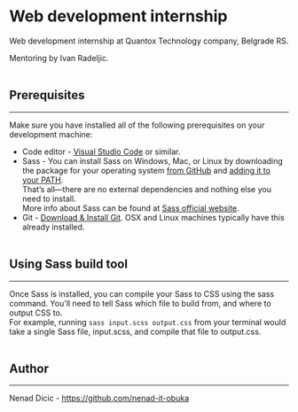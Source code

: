 # Web development internship

Web development internship at Quantox Technology company, Belgrade RS.   
   
Mentoring by Ivan Radeljic.<br><br>


## Prerequisites   
---      
Make sure you have installed all of the following prerequisites on your development machine:      

* Code editor - [Visual Studio Code](https://code.visualstudio.com/download) or similar.
* Sass - You can install Sass on Windows, Mac, or Linux by downloading the package for your operating system [from GitHub](https://github.com/sass/dart-sass/releases/tag/1.26.11) and [adding it to your PATH](https://katiek2.github.io/path-doc/).   
That’s all—there are no external dependencies and nothing else you need to install.   
More info about Sass can be found at [Sass official website](https://sass-lang.com/).
* Git - [Download & Install Git](https://git-scm.com/downloads). OSX and Linux machines typically have this already installed.<br><br>


## Using Sass build tool  
---   
Once Sass is installed, you can compile your Sass to CSS using the sass command. You'll need to tell Sass which file to build from, and where to output CSS to.   
For example, running `sass input.scss output.css` from your terminal would take a single Sass file, input.scss, and compile that file to output.css.<br><br>


## Author   
---   
Nenad Dicic - https://github.com/nenad-it-obuka
